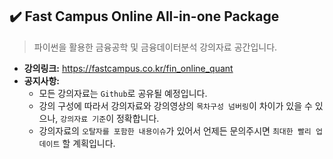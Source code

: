 ## ✔️ Fast Campus Online All-in-one Package

> 파이썬을 활용한 금융공학 및 금융데이터분석 강의자료 공간입니다.
- **강의링크:** https://fastcampus.co.kr/fin_online_quant
- **공지사항:**
  - 모든 강의자료는 `Github`로 공유될 예정입니다.
  - 강의 구성에 따라서 강의자료와 강의영상의 `목차구성 넘버링`이 차이가 있을 수 있으나, `강의자료 기준`이 정확합니다.
  - 강의자료의 `오탈자를 포함한 내용이슈`가 있어서 언제든 문의주시면 `최대한 빨리 업데이트` 할 계획입니다.
  
